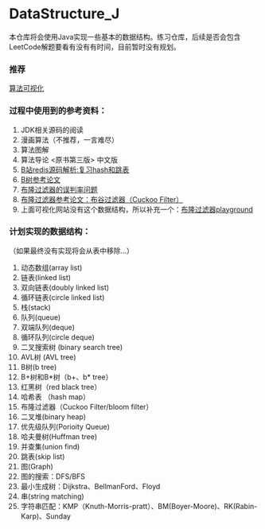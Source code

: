 # DataStructure_J
本仓库将会使用Java实现一些基本的数据结构。练习仓库，后续是否会包含LeetCode解题要看有没有有时间，目前暂时没有规划。

### 推荐

[算法可视化](https://visualgo.net/zh)

### 过程中使用到的参考资料：

1. JDK相关源码的阅读
2. 漫画算法（不推荐，一言难尽）
3. 算法图解
4. 算法导论 <原书第三版> 中文版
5. [B站redis源码解析:复习hash和跳表](https://www.bilibili.com/video/BV1Jq4y1p7Rw/?spm_id_from=333.337.search-card.all.click&vd_source=e144372d05071b4e4bee1554f7a49a43)
6. [B树参考论文](https://dl.acm.org/doi/10.1145/356770.356776)
7. [布隆过滤器的误判率问题](https://pages.cs.wisc.edu/~cao/papers/summary-cache/node8.html)
8. [布隆过滤器参考论文：布谷过滤器（Cuckoo Filter）](https://www.cs.cmu.edu/~dga/papers/cuckoo-conext2014.pdf)
9. 上面可视化网站没有这个数据结构，所以补充一个：[布隆过滤器playground](https://www.jasondavies.com/bloomfilter/)

### 计划实现的数据结构：
（如果最终没有实现将会从表中移除...）

1. 动态数组(array list) 
2. 链表(linked list)
3. 双向链表(doubly linked list)
4. 循环链表(circle linked list)
5. 栈(stack)
6. 队列(queue)
7. 双端队列(deque)
8. 循环队列(circle deque)
9. 二叉搜索树 (binary search tree)
10. AVL树 (AVL tree)
11. B树(b tree)
12. B+树和B\*树（b+、b\* tree）
13. 红黑树（red black tree）
14. 哈希表 （hash map）
15. 布隆过滤器（Cuckoo Filter/bloom filter）
16. 二叉堆(binary heap)
17. 优先级队列(Porioity Queue)
18. 哈夫曼树(Huffman tree)
19. 并查集(union find)
20. 跳表(skip list)
21. 图(Graph)
22. 图的搜索：DFS/BFS
23. 最小生成树：Dijkstra、BellmanFord、Floyd
24. 串(string matching)
25. 字符串匹配：KMP（Knuth-Morris-pratt）、BM(Boyer-Moore)、RK(Rabin-Karp)、Sunday


